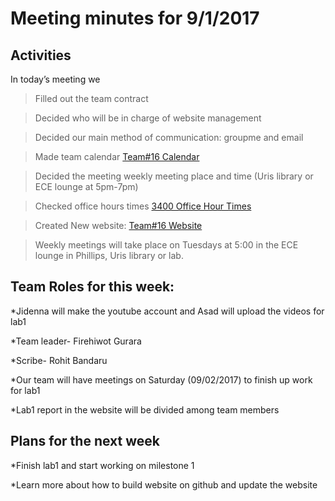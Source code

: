 # Meeting minutes for 9/1/2017

## Activities

In today’s meeting we

> Filled out the team contract

> Decided who will be in charge of website management

> Decided our main method of communication: groupme and email

> Made team calendar [Team#16 Calendar](https://teamup.com/kshx1ageh1yif5gske)

> Decided the meeting weekly meeting place and time (Uris library or ECE lounge at 5pm-7pm)

> Checked office hours times [3400 Office Hour Times](https://calendar.google.com/calendar/embed?src=ece34002017@gmail.com&ctz=America/New_York&pli=1)

> Created New website: [Team#16 Website](https://lois-lee.github.io/Team-16/)

> Weekly meetings will take place on Tuesdays at 5:00 in the ECE lounge in Phillips, Uris library or lab.

## Team Roles for this week:

*Jidenna will make the youtube account and Asad will upload the videos for lab1

*Team leader- Firehiwot Gurara

*Scribe- Rohit Bandaru

*Our team will have meetings on Saturday (09/02/2017) to finish up work for lab1

*Lab1 report in the website will be divided among team members



## Plans for the next week

*Finish lab1 and start working on milestone 1

*Learn more about how to build website on github and update the website
